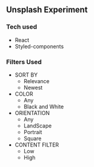 ## Unsplash Experiment

### Tech used

- React
- Styled-components

### Filters Used

- SORT BY
  - Relevance
  - Newest
- COLOR
  - Any
  - Black and White
- ORIENTATION
  - Any
  - LandScape
  - Portrait
  - Square
- CONTENT FILTER
  - Low
  - High
